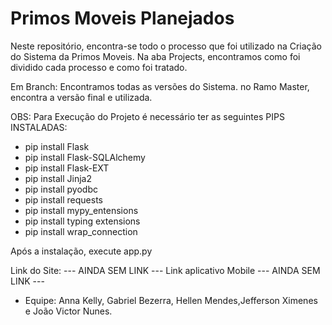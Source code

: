 # Primos Moveis Planejados

 Neste repositório, encontra-se todo o processo que foi utilizado na Criação do Sistema da Primos Moveis. Na aba Projects, encontramos como foi dividido cada processo e como foi tratado. 
 
 Em Branch: Encontramos todas as versões do Sistema. no Ramo Master, encontra a versão final e utilizada. 
 
 OBS: Para Execução do Projeto é necessário ter as seguintes PIPS INSTALADAS:
- pip install Flask
- pip install Flask-SQLAlchemy
- pip install Flask-EXT
- pip install Jinja2
- pip install pyodbc
- pip install requests
- pip install mypy_entensions 
- pip install typing extensions 
- pip install wrap_connection

Após a instalação, execute app.py
 
 Link do Site: --- AINDA SEM LINK --- 
 Link aplicativo Mobile --- AINDA SEM LINK --- 
 
- Equipe: Anna Kelly, Gabriel Bezerra, Hellen Mendes,Jefferson Ximenes e João Victor Nunes. 
